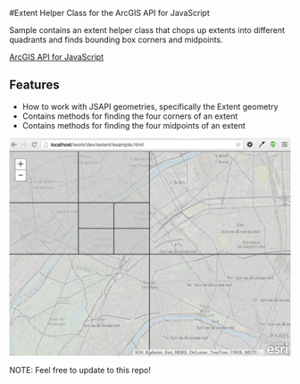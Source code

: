 #Extent Helper Class for the ArcGIS API for JavaScript 

Sample contains an extent helper class that chops up extents into different quadrants and finds bounding box corners and midpoints.

[ArcGIS API for JavaScript](https://developers.arcgis.com/javascript/)


## Features

* How to work with JSAPI geometries, specifically the Extent geometry
* Contains methods for finding the four corners of an extent 
* Contains methods for finding the four midpoints of an extent


![alt text](https://raw.githubusercontent.com/Esri/developer-support/master/repository-images/extent-helper.png "Client heatmap")

NOTE: Feel free to update to this repo!
